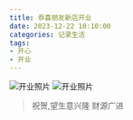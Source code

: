 ```yaml
---
title: 恭喜朋友新店开业
date: 2023-12-22 10:10:00
categories: 记录生活
tags:
- 开心
- 开业
---
```

![开业照片](https://bu.dusays.com/2024/01/31/65ba4349f159b.jpg)
![开业照片](https://bu.dusays.com/2024/01/31/65ba43521fa66.jpg)

>祝贺,望生意兴隆 财源广进
